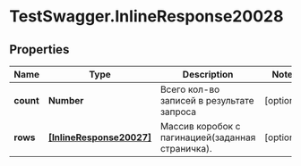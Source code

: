 # TestSwagger.InlineResponse20028

## Properties

Name | Type | Description | Notes
------------ | ------------- | ------------- | -------------
**count** | **Number** | Всего кол-во записей в результате запроса | [optional] 
**rows** | [**[InlineResponse20027]**](InlineResponse20027.md) | Массив коробок c пагинацией(заданная страничка). | [optional] 



